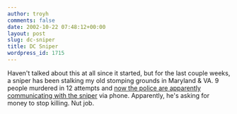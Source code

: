 ```yaml
---
author: troyh
comments: false
date: 2002-10-22 07:48:12+00:00
layout: post
slug: dc-sniper
title: DC Sniper
wordpress_id: 1715
---
```


Haven't talked about this at all since it started, but for the last couple weeks, a sniper has been stalking my old stomping grounds in Maryland & VA. 9 people murdered in 12 attempts and [now the police are apparently communicating with the sniper](http://www.cnn.com/2002/US/South/10/22/sniper.shootings/index.html) via phone. Apparently, he's asking for money to stop killing. Nut job.
